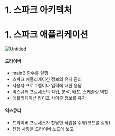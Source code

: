 # 1. 스파크 아키텍처

# 1. 스파크 애플리케이션

![Untitled](https://s3-us-west-2.amazonaws.com/secure.notion-static.com/92dc143d-59dd-4319-afec-2d1f8a174887/Untitled.png)

#### 드라이버

- main() 함수를 실행
- 스파크 애플리케이션 정보의 유지 관리
- 사용자 프로그램이나 입력에 대한 응답
- 익스큐터 프로세스의 작업, 분석, 배포, 스케줄링 역할
- 애플리케이션 라이프 사이클 정보를 유지

#### 익스큐터

- 드라이버 프로세스가 할당한 작업을 수행(코드를 실행)
- 진행 사항을 드라이버 노드에 보고